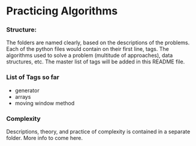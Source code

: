 # Practicing Algorithms

### Structure:
The folders are named clearly, based on the descriptions of the problems.  Each of the python files would contain on their first line, tags.  The algorithms used to solve a problem (multitude of approaches), data structures, etc.  The master list of tags will be added in this README file.

### List of Tags so far
- generator
- arrays
- moving window method

### Complexity
Descriptions, theory, and practice of complexity is contained in a separate folder.  More info to come here.
